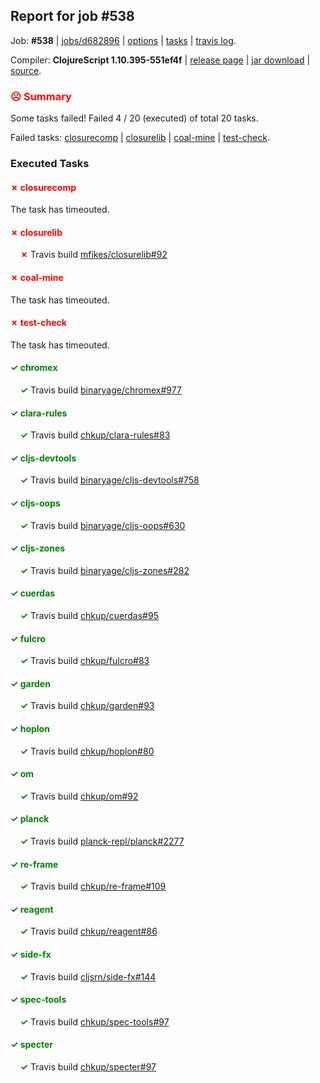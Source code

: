 ## Report for job #538

Job: **#538** | [jobs/d682896](https://github.com/cljs-oss/canary/commit/d682896ba1f35bc862bb7181053c697b4f22c04b) | [options](options.edn) | [tasks](tasks.edn) | [travis log](https://travis-ci.org/cljs-oss/canary/builds/420778958).

Compiler: **ClojureScript 1.10.395-551ef4f** | [release page](https://github.com/cljs-oss/canary/releases/tag/r1.10.395-551ef4f) | [jar download](https://github.com/cljs-oss/canary/releases/download/r1.10.395-551ef4f/clojurescript-1.10.395-551ef4f.jar) | [source](https://github.com/mfikes/clojurescript/commit/551ef4f54b17ab5126df22bd1ec646657bbeb1d9).

### <b style='color:red'>☹ Summary</b>

Some tasks failed! Failed 4 / 20 (executed) of total 20 tasks.

Failed tasks: [closurecomp](#-closurecomp) | [closurelib](#-closurelib) | [coal-mine](#-coal-mine) | [test-check](#-test-check).

### Executed Tasks

#### <b style='color:red'>&#x2717; closurecomp</b>
The task has timeouted.

#### <b style='color:red'>&#x2717; closurelib</b>
&nbsp;&nbsp;&nbsp;&nbsp;<b style='color:red'>&#x2717;</b> Travis build [mfikes/closurelib#92](https://travis-ci.org/mfikes/closurelib/builds/420780295)<br>

#### <b style='color:red'>&#x2717; coal-mine</b>
The task has timeouted.

#### <b style='color:red'>&#x2717; test-check</b>
The task has timeouted.

#### <b style='color:green'>&#x2713; chromex</b>
&nbsp;&nbsp;&nbsp;&nbsp;<b style='color:green'>&#x2713;</b> Travis build [binaryage/chromex#977](https://travis-ci.org/binaryage/chromex/builds/420780276)<br>

#### <b style='color:green'>&#x2713; clara-rules</b>
&nbsp;&nbsp;&nbsp;&nbsp;<b style='color:green'>&#x2713;</b> Travis build [chkup/clara-rules#83](https://travis-ci.org/chkup/clara-rules/builds/420780278)<br>

#### <b style='color:green'>&#x2713; cljs-devtools</b>
&nbsp;&nbsp;&nbsp;&nbsp;<b style='color:green'>&#x2713;</b> Travis build [binaryage/cljs-devtools#758](https://travis-ci.org/binaryage/cljs-devtools/builds/420780280)<br>

#### <b style='color:green'>&#x2713; cljs-oops</b>
&nbsp;&nbsp;&nbsp;&nbsp;<b style='color:green'>&#x2713;</b> Travis build [binaryage/cljs-oops#630](https://travis-ci.org/binaryage/cljs-oops/builds/420780282)<br>

#### <b style='color:green'>&#x2713; cljs-zones</b>
&nbsp;&nbsp;&nbsp;&nbsp;<b style='color:green'>&#x2713;</b> Travis build [binaryage/cljs-zones#282](https://travis-ci.org/binaryage/cljs-zones/builds/420780286)<br>

#### <b style='color:green'>&#x2713; cuerdas</b>
&nbsp;&nbsp;&nbsp;&nbsp;<b style='color:green'>&#x2713;</b> Travis build [chkup/cuerdas#95](https://travis-ci.org/chkup/cuerdas/builds/420780344)<br>

#### <b style='color:green'>&#x2713; fulcro</b>
&nbsp;&nbsp;&nbsp;&nbsp;<b style='color:green'>&#x2713;</b> Travis build [chkup/fulcro#83](https://travis-ci.org/chkup/fulcro/builds/420780350)<br>

#### <b style='color:green'>&#x2713; garden</b>
&nbsp;&nbsp;&nbsp;&nbsp;<b style='color:green'>&#x2713;</b> Travis build [chkup/garden#93](https://travis-ci.org/chkup/garden/builds/420780354)<br>

#### <b style='color:green'>&#x2713; hoplon</b>
&nbsp;&nbsp;&nbsp;&nbsp;<b style='color:green'>&#x2713;</b> Travis build [chkup/hoplon#80](https://travis-ci.org/chkup/hoplon/builds/420780356)<br>

#### <b style='color:green'>&#x2713; om</b>
&nbsp;&nbsp;&nbsp;&nbsp;<b style='color:green'>&#x2713;</b> Travis build [chkup/om#92](https://travis-ci.org/chkup/om/builds/420780358)<br>

#### <b style='color:green'>&#x2713; planck</b>
&nbsp;&nbsp;&nbsp;&nbsp;<b style='color:green'>&#x2713;</b> Travis build [planck-repl/planck#2277](https://travis-ci.org/planck-repl/planck/builds/420780392)<br>

#### <b style='color:green'>&#x2713; re-frame</b>
&nbsp;&nbsp;&nbsp;&nbsp;<b style='color:green'>&#x2713;</b> Travis build [chkup/re-frame#109](https://travis-ci.org/chkup/re-frame/builds/420780374)<br>

#### <b style='color:green'>&#x2713; reagent</b>
&nbsp;&nbsp;&nbsp;&nbsp;<b style='color:green'>&#x2713;</b> Travis build [chkup/reagent#86](https://travis-ci.org/chkup/reagent/builds/420780362)<br>

#### <b style='color:green'>&#x2713; side-fx</b>
&nbsp;&nbsp;&nbsp;&nbsp;<b style='color:green'>&#x2713;</b> Travis build [cljsrn/side-fx#144](https://travis-ci.org/cljsrn/side-fx/builds/420780388)<br>

#### <b style='color:green'>&#x2713; spec-tools</b>
&nbsp;&nbsp;&nbsp;&nbsp;<b style='color:green'>&#x2713;</b> Travis build [chkup/spec-tools#97](https://travis-ci.org/chkup/spec-tools/builds/420780402)<br>

#### <b style='color:green'>&#x2713; specter</b>
&nbsp;&nbsp;&nbsp;&nbsp;<b style='color:green'>&#x2713;</b> Travis build [chkup/specter#97](https://travis-ci.org/chkup/specter/builds/420780378)<br>